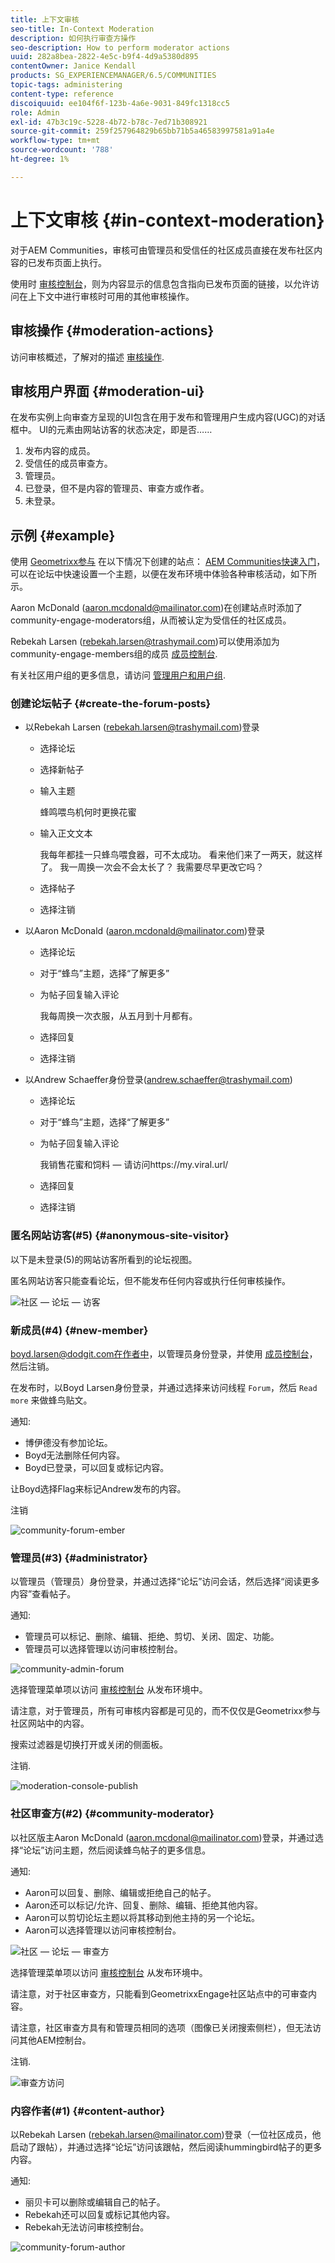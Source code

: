 ```yaml
---
title: 上下文审核
seo-title: In-Context Moderation
description: 如何执行审查方操作
seo-description: How to perform moderator actions
uuid: 282a8bea-2822-4e5c-b9f4-4d9a5380d895
contentOwner: Janice Kendall
products: SG_EXPERIENCEMANAGER/6.5/COMMUNITIES
topic-tags: administering
content-type: reference
discoiquuid: ee104f6f-123b-4a6e-9031-849fc1318cc5
role: Admin
exl-id: 47b3c19c-5228-4b72-b78c-7ed71b308921
source-git-commit: 259f257964829b65bb71b5a46583997581a91a4e
workflow-type: tm+mt
source-wordcount: '788'
ht-degree: 1%

---
```


# 上下文审核 {#in-context-moderation}

对于AEM Communities，审核可由管理员和受信任的社区成员直接在发布社区内容的已发布页面上执行。

使用时 [审核控制台](moderation.md)，则为内容显示的信息包含指向已发布页面的链接，以允许访问在上下文中进行审核时可用的其他审核操作。

## 审核操作 {#moderation-actions}

访问审核概述，了解对的描述 [审核操作](moderate-ugc.md#moderation-actions).

## 审核用户界面 {#moderation-ui}

在发布实例上向审查方呈现的UI包含在用于发布和管理用户生成内容(UGC)的对话框中。 UI的元素由网站访客的状态决定，即是否……

1. 发布内容的成员。
1. 受信任的成员审查方。
1. 管理员。
1. 已登录，但不是内容的管理员、审查方或作者。
1. 未登录。

## 示例 {#example}

使用 [Geometrixx参与](http://localhost:4503/content/sites/engage/en.html) 在以下情况下创建的站点： [AEM Communities快速入门](getting-started.md)，可以在论坛中快速设置一个主题，以便在发布环境中体验各种审核活动，如下所示。

Aaron McDonald (aaron.mcdonald@mailinator.com)在创建站点时添加了community-engage-moderators组，从而被认定为受信任的社区成员。

Rebekah Larsen (rebekah.larsen@trashymail.com)可以使用添加为community-engage-members组的成员 [成员控制台](members.md).

有关社区用户组的更多信息，请访问 [管理用户和用户组](users.md).

### 创建论坛帖子 {#create-the-forum-posts}

* 以Rebekah Larsen (rebekah.larsen@trashymail.com)登录

   * 选择论坛
   * 选择新帖子
   * 输入主题

     蜂鸣喂鸟机何时更换花蜜

   * 输入正文文本

     我每年都挂一只蜂鸟喂食器，可不太成功。 看来他们来了一两天，就这样了。 我一周换一次会不会太长了？ 我需要尽早更改它吗？

   * 选择帖子
   * 选择注销

* 以Aaron McDonald (aaron.mcdonald@mailinator.com)登录

   * 选择论坛
   * 对于“蜂鸟”主题，选择“了解更多”
   * 为帖子回复输入评论

     我每周换一次衣服，从五月到十月都有。

   * 选择回复
   * 选择注销

* 以Andrew Schaeffer身份登录(andrew.schaeffer@trashymail.com)

   * 选择论坛
   * 对于“蜂鸟”主题，选择“了解更多”
   * 为帖子回复输入评论

     我销售花蜜和饲料 — 请访问https://my.viral.url/

   * 选择回复
   * 选择注销

### 匿名网站访客(#5) {#anonymous-site-visitor}

以下是未登录(5)的网站访客所看到的论坛视图。

匿名网站访客只能查看论坛，但不能发布任何内容或执行任何审核操作。

![社区 — 论坛 — 访客](assets/community-forum-visitor.png)

### 新成员(#4) {#new-member}

boyd.larsen@dodgit.com在作者中，以管理员身份登录，并使用 [成员控制台](members.md)，然后注销。

在发布时，以Boyd Larsen身份登录，并通过选择来访问线程 `Forum`，然后 `Read more` 来做蜂鸟贴文。

通知:

* 博伊德没有参加论坛。
* Boyd无法删除任何内容。
* Boyd已登录，可以回复或标记内容。

让Boyd选择Flag来标记Andrew发布的内容。

注销

![community-forum-ember](assets/community-forum-member.png)

### 管理员(#3) {#administrator}

以管理员（管理员）身份登录，并通过选择“论坛”访问会话，然后选择“阅读更多内容”查看帖子。

通知:

* 管理员可以标记、删除、编辑、拒绝、剪切、关闭、固定、功能。
* 管理员可以选择管理以访问审核控制台。

![community-admin-forum](assets/community-admin-forum.png)

选择管理菜单项以访问 [审核控制台](moderation.md) 从发布环境中。

请注意，对于管理员，所有可审核内容都是可见的，而不仅仅是Geometrixx参与社区网站中的内容。

搜索过滤器是切换打开或关闭的侧面板。

注销.

![moderation-console-publish](assets/moderation-console-publish.png)

### 社区审查方(#2) {#community-moderator}

以社区版主Aaron McDonald (aaron.mcdonal@mailinator.com)登录，并通过选择“论坛”访问主题，然后阅读蜂鸟帖子的更多信息。

通知:

* Aaron可以回复、删除、编辑或拒绝自己的帖子。
* Aaron还可以标记/允许、回复、删除、编辑、拒绝其他内容。
* Aaron可以剪切论坛主题以将其移动到他主持的另一个论坛。
* Aaron可以选择管理以访问审核控制台。

![社区 — 论坛 — 审查方](assets/community-forum-moderator.png)

选择管理菜单项以访问 [审核控制台](moderation.md) 从发布环境中。

请注意，对于社区审查方，只能看到GeometrixxEngage社区站点中的可审查内容。

请注意，社区审查方具有和管理员相同的选项（图像已关闭搜索侧栏），但无法访问其他AEM控制台。

注销.

![审查方访问](assets/moderator-access.png)

### 内容作者(#1) {#content-author}

以Rebekah Larsen (rebekah.larsen@mailinator.com)登录（一位社区成员，他启动了跟帖），并通过选择“论坛”访问该跟帖，然后阅读hummingbird帖子的更多内容。

通知:

* 丽贝卡可以删除或编辑自己的帖子。
* Rebekah还可以回复或标记其他内容。
* Rebekah无法访问审核控制台。

![community-forum-author](assets/community-forum-author.png)
